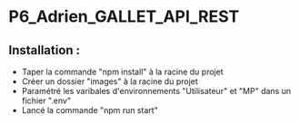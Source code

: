 # P6_Adrien_GALLET_API_REST  

## Installation :  

* Taper la commande "npm install" à la racine du projet
* Créer un dossier "images" à la racine du projet
* Paramétré les varibales d'environnements "Utilisateur" et "MP" dans un fichier ".env"  
* Lancé la commande "npm run start"
